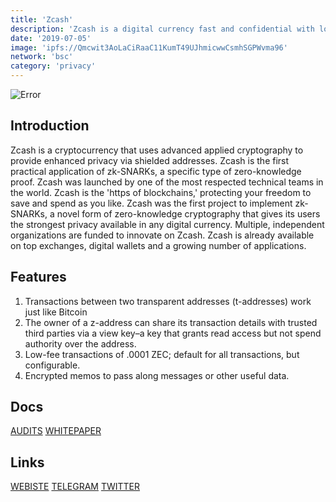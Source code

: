 ```yaml
---
title: 'Zcash'
description: 'Zcash is a digital currency fast and confidential with low fees. It is perfect for mobile payments'
date: '2019-07-05'
image: 'ipfs://Qmcwit3AoLaCiRaaC11KumT49UJhmicwwCsmhSGPWvma96'
network: 'bsc'
category: 'privacy'
---
```


![Error](ipfs://QmX2kne2yetdbx6ApU1rTqfoksVaxDB1ZsuaeHLJdLyg3z)

## Introduction

Zcash is a cryptocurrency that uses advanced applied cryptography to provide enhanced privacy via shielded addresses. Zcash is the first practical application of zk-SNARKs, a specific type of zero-knowledge proof. Zcash was launched by one of the most respected technical teams in the world. Zcash is the 'https of blockchains,' protecting your freedom to save and spend as you like. Zcash was the first project to implement zk-SNARKs, a novel form of zero-knowledge cryptography that gives its users the strongest privacy available in any digital currency. Multiple, independent organizations are funded to innovate on Zcash. Zcash is already available on top exchanges, digital wallets and a growing number of applications.


## Features
1. Transactions between two transparent addresses (t-addresses) work just like Bitcoin
2. The owner of a z-address can share its transaction details with trusted third parties via a view key–a key that grants read access but not spend authority over the address.
3. Low-fee transactions of .0001 ZEC; default for all transactions, but configurable.
4. Encrypted memos to pass along messages or other useful data.


## Docs

[AUDITS](ipfs://QmdJPrJDeXSuvMW16xdqAQVqPAW8uwBRaG2zLBFvQAfvWG)
[WHITEPAPER](ipfs://QmZnuX5AEXUr47buK4frXy2DVHyUBwLK9rHoyQNcp9sb9T)

## Links

[WEBISTE](https://z.cash/)
[TELEGRAM](https://t.me/Zcash_Community)
[TWITTER](https://twitter.com/electriccoinco)